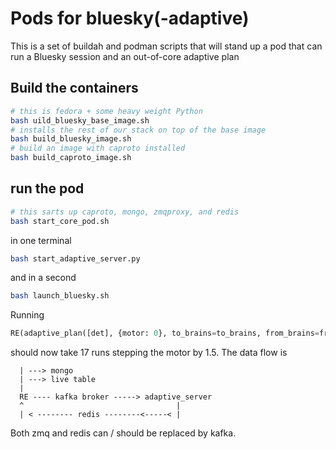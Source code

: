 # Pods for bluesky(-adaptive)

This is a set of buildah and podman scripts that will stand up a pod that
can run a Bluesky session and an out-of-core adaptive plan

## Build the containers

```sh
# this is fedora + some heavy weight Python
bash uild_bluesky_base_image.sh
# installs the rest of our stack on top of the base image
bash build_bluesky_image.sh
# build an image with caproto installed
bash build_caproto_image.sh
```

## run the pod

```sh
# this sarts up caproto, mongo, zmqproxy, and redis
bash start_core_pod.sh
```

in one terminal

```sh
bash start_adaptive_server.py
```

and in a second

```sh
bash launch_bluesky.sh
```


Running

```python
RE(adaptive_plan([det], {motor: 0}, to_brains=to_brains, from_brains=from_brains))
```

should now take 17 runs stepping the motor by 1.5.  The data flow is

```
  | ---> mongo
  | ---> live table
  |
  RE ---- kafka broker -----> adaptive_server
  ^                                  |
  | < -------- redis --------<-----< |

```

Both zmq and redis can / should be replaced by kafka.
